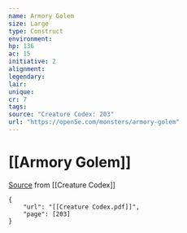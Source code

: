 ```yaml
---
name: Armory Golem
size: Large
type: Construct
environment: 
hp: 136
ac: 15
initiative: 2
alignment: 
legendary: 
lair: 
unique: 
cr: 7
tags: 
source: "Creature Codex: 203"
url: "https://open5e.com/monsters/armory-golem"
---
```

# [[Armory Golem]]

[Source](zotero://open-pdf/library/items/NTNKJRHG?page=203) from [[Creature Codex]]

```pdf
{
	"url": "[[Creature Codex.pdf]]",
	"page": [203]
}
```

